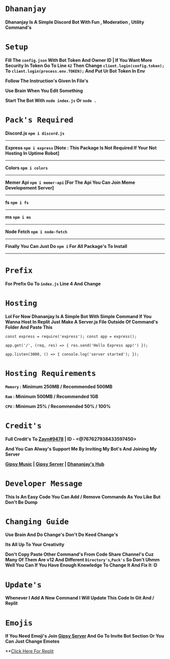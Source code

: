 # `Dhananjay`
**Dhananjay Is A Simple Discord Bot With Fun , Moderation , Utility Command's**

# `Setup`
**Fill The `config.json` With Bot Token And Owner ID | If You Want More Security In Token Go To Line `42` Then Change `client.login(config.token);` To `client.login(process.env.TOKEN);` And Put Ur Bot Token In Env**

**Follow The Instruction's Given In File's**

**Use Brain When You Edit Something**

**Start The Bot With `node index.js` Or `node .`**

# **`Pack's Required`**

**Discord.js `npm i discord.js`**

----
**Express `npm i express` [Note : This Package Is Not Required If Your Not Hosting In Uptime Robot]**

-------
**Colors `npm i colors`**

----
**Memer Api `npm i memer-api` [For The Api You Can Join Meme Developement Server]**

---
**fs `npm i fs`**

---
**ms `npm i ms`**

----
**Node Fetch `npm i node-fetch`**

-----
**Finally You Can Just Do `npm i` For All Package's To Install**

----
# `Prefix`
**For Prefix Go To `index.js` Line 4 And Change**

# `Hosting`

**Lol For Now Dhananjay Is A Simple Bot With Simple Command If You Wanna Host In Replit Just Make A Server.js File Outside Of Command's Folder And Paste This**

`const express = require('express');
const app = express();`

`app.get('/', (req, res) => {
  res.send('Hello Express app!')
});`

`app.listen(3000, () => {
  console.log('server started');
});`

# `Hosting Requirements`
**`Memory` : Minimum 250MB / Recommended 500MB**

**`Ram` : Minimum 500MB / Recommended 1GB**

**`CPU` : Minimum 25% / Recommended 50% / 100%**

# `Credit's`

**Full Credit's To [Zayn#9478](https://dsc.gg/gipsy) | ID - <@767627938433597450>**

**And You Can Alway's Support Me By Inviting My Bot's And Joining My Server**

**[Gipsy Music](https://dsc.gg/gispymusic) | [Gipsy Server](https://dsc.gg/gipsy) | [Dhananjay's Hub](https://dsc.gg/dhananjaymemeshub)**
# `Developer Message`

**This Is An Easy Code You Can Add / Remove Commands As You Like But Don't Be Dump**

# `Changing Guide`

**Use Brain And Do Change's Don't Do Keed Change's**

**Its All Up To Your Creativity**

**Don't Copy Paste Other Command's From Code Share Channel's Cuz Many Of Them Are v12 And Different `Directory's`,`Pack's` So Don't Uhmm Well You Can If You Have Enough Knowledge To Change It And Fix It :D**

# **`Update's`**

**Whenever I Add A New Command I Will Update This Code In Git And / Replit**

# `Emojis`

**If You Need Emoji's Join [Gipsy Server](https://dsc.gg/gipsy) And Go To Invite Bot Section Or You Can Just Change Emotes**

**[Click Here For Replit](https://replit.com/@DhananjayEfx/Dhananjay#config.json)
